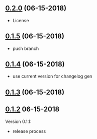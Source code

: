 ## [0.2.0](https://github.com/Indellient/habitat-jenkins/tree/v0.2.0) (06-15-2018)
 - License

## [0.1.5](https://github.com/Indellient/habitat-jenkins/tree/v0.1.5) (06-15-2018)
 - push branch

## [0.1.4](https://github.com/Indellient/habitat-jenkins/tree/v0.1.4) (06-15-2018)
 - use current version for changelog gen

## [0.1.3](https://github.com/Indellient/habitat-jenkins/tree/v0.1.3) (06-15-2018)


## [0.1.2](https://github.com/Indellient/habitat-jenkins/tree/v0.1.2) 06-15-2018


Version 0.1.1:
 - release process

